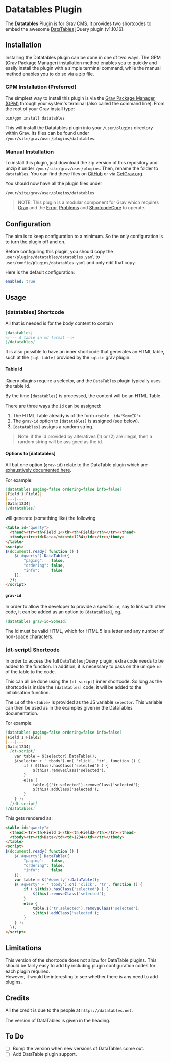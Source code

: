 # Datatables Plugin

The **Datatables** Plugin is for [Grav CMS](http://github.com/getgrav/grav). It provides two shortcodes to embed the awesome [DataTables](https://datatables.net) jQuery plugin (v1.10.16).

## Installation

Installing the Datatables plugin can be done in one of two ways. The GPM (Grav Package Manager) installation method enables you to quickly and easily install the plugin with a simple terminal command, while the manual method enables you to do so via a zip file.

### GPM Installation (Preferred)

The simplest way to install this plugin is via the [Grav Package Manager (GPM)](http://learn.getgrav.org/advanced/grav-gpm) through your system's terminal (also called the command line).  From the root of your Grav install type:

    bin/gpm install datatables

This will install the Datatables plugin into your `/user/plugins` directory within Grav. Its files can be found under `/your/site/grav/user/plugins/datatables`.

### Manual Installation

To install this plugin, just download the zip version of this repository and unzip it under `/your/site/grav/user/plugins`. Then, rename the folder to `datatables`. You can find these files on [GitHub](https://github.com/finanalyst/grav-plugin-datatables) or via [GetGrav.org](http://getgrav.org/downloads/plugins#extras).

You should now have all the plugin files under

    /your/site/grav/user/plugins/datatables

> NOTE: This plugin is a modular component for Grav which requires [Grav](http://github.com/getgrav/grav) and the [Error](https://github.com/getgrav/grav-plugin-error),
[Problems](https://github.com/getgrav/grav-plugin-problems) and [ShortcodeCore](https://github.com/getgrav/grav-plugin-shortcode-core)
to operate.

## Configuration

The aim is to keep configuration to a minimum. So the only configuration is to turn the plugin off and on.

Before configuring this plugin, you should copy the `user/plugins/datatables/datatables.yaml` to `user/config/plugins/datatables.yaml` and only edit that copy.

Here is the default configuration:

```yaml
enabled: true
```

## Usage

### [datatables] Shortcode
All that is needed is for the body content to contain
```md
[datatables]
<!--- A table in md format -->
[/datatables]
```

It is also possible to have an inner shortcode that generates an HTML table, such at the `[sql-table]` provided by the `sqlite` grav plugin.

#### Table id
jQuery plugins require a selector, and the `DataTables` plugin typically uses the table id.

By the time `[datatables]` is processed, the content will be an HTML Table.

There are three ways the `id` can be assigned:  
1. The HTML Table already is of the form `<table  id="SomeID">`
2. The `grav-id` option to `[datatables]` is assigned (see below).
3. `[datatables]` assigns a random string.

>Note: if the id provided by alteratives (1) or (2) are illegal, then a random string will be assigned as the id.

#### Options to [datatables]
All but one option (`grav-id`) relate to the DataTable plugin which are [exhaustively documented here](https://datatables.net/reference/option/).

For example:
```md
[datatables paging=false ordering=false info=false]
|Field 1|Field2|
|---|---|
|Data|1234|
[/datatables]
```
will generate (something like) the following
```HTML
<table id="qwerty">
  <thead><tr><th>Field 1</th><th>Field2</th></tr></thead>
  <tbody><tr><td>Data</td><td>1234</td></tr></tbody>
</table>
<script>
$(document).ready( function () {
    $('#qwerty').DataTable({
        "paging":   false,
        "ordering": false,
        "info":     false
    });
  });
</script>
```

#### `grav-id`
In order to allow the developer to provide a specific `id`, say to link with other code, it can be added as an option to `[datatables]`, eg.
```md
[datatables grav-id=SomeId]
```
The Id must be valid HTML, which for HTML 5 is a letter and any number of non-space characters.

### [dt-script] Shortcode
In order to access the full `DataTables` jQuery plugin, extra code needs to be added to the function.
In addition, it is necessary to pass on the unique `id` of the table to the code.

This can all be done using the `[dt-script]` inner shortcode.
So long as the shortcode is inside the `[datatables]` code, it will be added to the initialisation function.

The `id` of the `<table>` is provided as the JS variable `selector`. This variable can then be used as in the examples given in the DataTables documentation.

For example:
```md
[datatables paging=false ordering=false info=false]
|Field 1|Field2|
|---|---|
|Data|1234|
  [dt-script]
    var table = $(selector).DataTable();
    $(selector + ' tbody').on( 'click', 'tr', function () {
        if ( $(this).hasClass('selected') ) {
            $(this).removeClass('selected');
        }
        else {
            table.$('tr.selected').removeClass('selected');
            $(this).addClass('selected');
        }
    } );
  [/dt-script]
[/datatables]
```
This gets rendered as:
```HTML
<table id="qwerty">
  <thead><tr><th>Field 1</th><th>Field2</th></tr></thead>
  <tbody><tr><td>Data</td><td>1234</td></tr></tbody>
</table>
<script>
$(document).ready( function () {
    $('#qwerty').DataTable({
        "paging":   false,
        "ordering": false,
        "info":     false
    });
    var table = $('#qwerty').DataTable();
    $('#qwerty' + ' tbody').on( 'click', 'tr', function () {
        if ( $(this).hasClass('selected') ) {
            $(this).removeClass('selected');
        }
        else {
            table.$('tr.selected').removeClass('selected');
            $(this).addClass('selected');
        }
    } );
  });
</script>
```
## Limitations
This version of the shortcode does not allow for DataTable plugins. This should be fairly easy to add by including plugin configuration codes for each plugin required.  
However, it would be interesting to see whether there is any need to add plugins.

## Credits

All the credit is due to the people at `https://datatables.net`.

The version of DataTables is given in the heading.

## To Do

- [ ] Bump the version when new versions of DataTables come out.
- [ ] Add DataTable plugin support.
